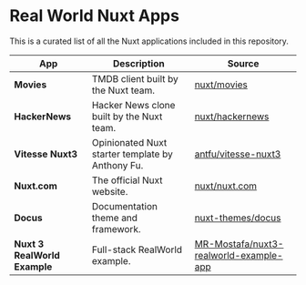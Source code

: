 # Real World Nuxt Apps

This is a curated list of all the Nuxt applications included in this repository.

| App | Description | Source |
|-----|-------------|--------|
| **Movies** | TMDB client built by the Nuxt team. | [nuxt/movies](https://github.com/nuxt/movies) |
| **HackerNews** | Hacker News clone built by the Nuxt team. | [nuxt/hackernews](https://github.com/nuxt/hackernews) |
| **Vitesse Nuxt3** | Opinionated Nuxt starter template by Anthony Fu. | [antfu/vitesse-nuxt3](https://github.com/antfu/vitesse-nuxt3) |
| **Nuxt.com** | The official Nuxt website. | [nuxt/nuxt.com](https://github.com/nuxt/nuxt.com) |
| **Docus** | Documentation theme and framework. | [nuxt-themes/docus](https://github.com/nuxt-themes/docus) |
| **Nuxt 3 RealWorld Example** | Full-stack RealWorld example. | [MR-Mostafa/nuxt3-realworld-example-app](https://github.com/MR-Mostafa/nuxt3-realworld-example-app) |


